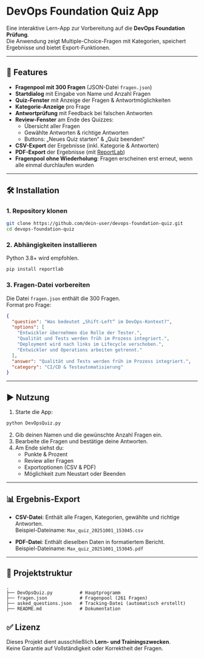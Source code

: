 # DevOps Foundation Quiz App

Eine interaktive Lern-App zur Vorbereitung auf die **DevOps Foundation Prüfung**.  
Die Anwendung zeigt Multiple-Choice-Fragen mit Kategorien, speichert Ergebnisse und bietet Export-Funktionen.

---

## 🚀 Features

- **Fragenpool mit 300 Fragen** (JSON-Datei `fragen.json`)
- **Startdialog** mit Eingabe von Name und Anzahl Fragen
- **Quiz-Fenster** mit Anzeige der Fragen & Antwortmöglichkeiten
- **Kategorie-Anzeige** pro Frage
- **Antwortprüfung** mit Feedback bei falschen Antworten
- **Review-Fenster** am Ende des Quizzes:
  - Übersicht aller Fragen
  - Gewählte Antworten & richtige Antworten
  - Buttons: „Neues Quiz starten“ & „Quiz beenden“
- **CSV-Export** der Ergebnisse (inkl. Kategorie & Antworten)
- **PDF-Export** der Ergebnisse (mit [ReportLab](https://pypi.org/project/reportlab/))
- **Fragenpool ohne Wiederholung**: Fragen erscheinen erst erneut, wenn alle einmal durchlaufen wurden

---

## 🛠️ Installation

### 1. Repository klonen
```bash
git clone https://github.com/dein-user/devops-foundation-quiz.git
cd devops-foundation-quiz
```

### 2. Abhängigkeiten installieren
Python 3.8+ wird empfohlen.

```bash
pip install reportlab
```

### 3. Fragen-Datei vorbereiten
Die Datei `fragen.json` enthält die 300 Fragen.  
Format pro Frage:
```json
{
  "question": "Was bedeutet „Shift-Left“ im DevOps-Kontext?",
  "options": [
    "Entwickler übernehmen die Rolle der Tester.",
    "Qualität und Tests werden früh im Prozess integriert.",
    "Deployment wird nach links im Lifecycle verschoben.",
    "Entwickler und Operations arbeiten getrennt."
  ],
  "answer": "Qualität und Tests werden früh im Prozess integriert.",
  "category": "CI/CD & Testautomatisierung"
}
```

---

## ▶️ Nutzung

1. Starte die App:
```bash
python DevOpsQuiz.py
```

2. Gib deinen Namen und die gewünschte Anzahl Fragen ein.  
3. Bearbeite die Fragen und bestätige deine Antworten.  
4. Am Ende siehst du:
   - Punkte & Prozent
   - Review aller Fragen
   - Exportoptionen (CSV & PDF)
   - Möglichkeit zum Neustart oder Beenden

---

## 📊 Ergebnis-Export

- **CSV-Datei**: Enthält alle Fragen, Kategorien, gewählte und richtige Antworten.  
  Beispiel-Dateiname: `Max_quiz_20251001_153045.csv`

- **PDF-Datei**: Enthält dieselben Daten in formatiertem Bericht.  
  Beispiel-Dateiname: `Max_quiz_20251001_153045.pdf`

---

## 📂 Projektstruktur

```
.
├── DevOpsQuiz.py          # Hauptprogramm
├── fragen.json            # Fragenpool (261 Fragen)
├── asked_questions.json   # Tracking-Datei (automatisch erstellt)
├── README.md              # Dokumentation
```


## ✅ Lizenz

Dieses Projekt dient ausschließlich **Lern- und Trainingszwecken**.  
Keine Garantie auf Vollständigkeit oder Korrektheit der Fragen.
